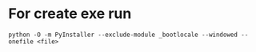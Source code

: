 # For create exe run
```shell
python -O -m PyInstaller --exclude-module _bootlocale --windowed --onefile <file>
```
